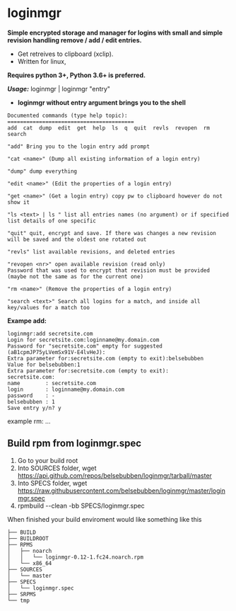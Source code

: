 # loginmgr

**Simple encrypted storage and manager for logins with small and simple revision handling remove / add / edit entries.**
- Get retreives to clipboard (xclip). 
- Written for linux,

 **Requires python 3+, Python 3.6+ is preferred.**

***Usage:*** loginmgr | loginmgr "entry"

* **loginmgr without entry argument brings you to the shell**

```
Documented commands (type help topic):
========================================
add  cat  dump  edit  get  help  ls  q  quit  revls  revopen  rm  search

"add" Bring you to the login entry add prompt

"cat <name>" (Dump all existing information of a login entry)

"dump" dump everything

"edit <name>" (Edit the properties of a login entry)

"get <name>" (Get a login entry) copy pw to clipboard however do not show it

"ls <text> | ls " list all entries names (no argument) or if specified list details of one specific

"quit" quit, encrypt and save. If there was changes a new revision will be saved and the oldest one rotated out

"revls" list available revisions, and deleted entries

"revopen <nr>" open available revision (read only)
Password that was used to encrypt that revision must be provided (maybe not the same as for the current one)

"rm <name>" (Remove the properties of a login entry)

"search <text>" Search all logins for a match, and inside all key/values for a match too
```

**Exampe add:**

```
loginmgr:add secretsite.com
Login for secretsite.com:loginname@my.domain.com
Password for "secretsite.com" empty for suggested (aB1cpmJP75yLVemSx91V-E4lvHeJ):
Extra parameter for:secretsite.com (empty to exit):belsebubben
Value for belsebubben:1
Extra parameter for:secretsite.com (empty to exit):
secretsite.com:
name        : secretsite.com
login       : loginname@my.domain.com
password    : -
belsebubben : 1
Save entry y/n? y
```

example rm:
...


## Build rpm from loginmgr.spec 
1. Go to your build root 
2. Into SOURCES folder, wget https://api.github.com/repos/belsebubben/loginmgr/tarball/master
4. Into SPECS folder, wget https://raw.githubusercontent.com/belsebubben/loginmgr/master/loginmgr.spec
5. rpmbuild --clean -bb SPECS/loginmgr.spec

When finished your build enviroment would like something like this

```
├── BUILD
├── BUILDROOT
├── RPMS
│   ├── noarch
│   │   └── loginmgr-0.12-1.fc24.noarch.rpm
│   └── x86_64
├── SOURCES
│   └── master
├── SPECS
│   └── loginmgr.spec
├── SRPMS
└── tmp
```
